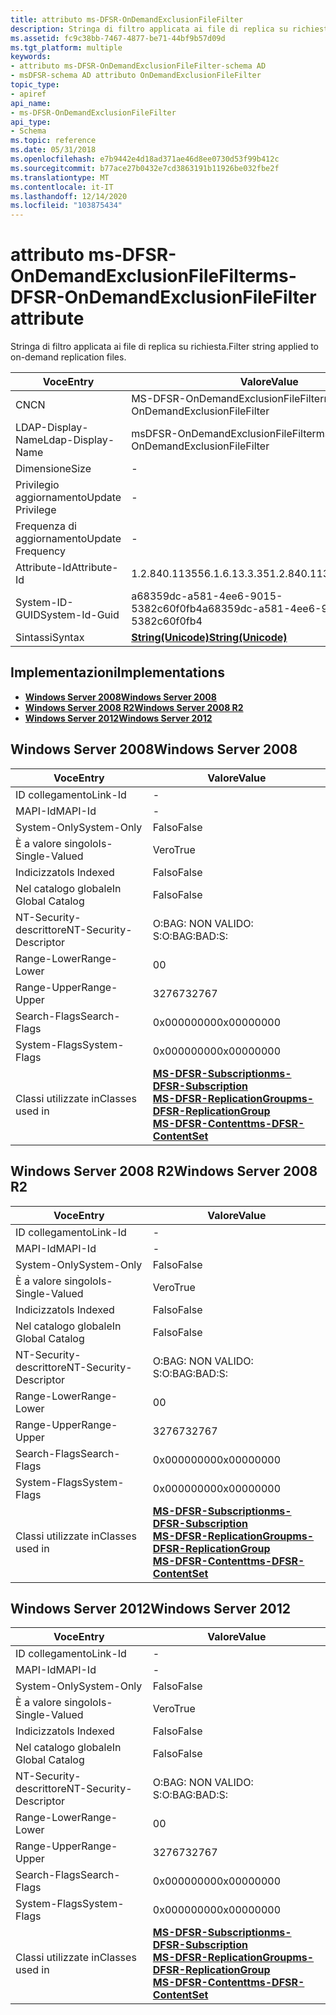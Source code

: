 ```yaml
---
title: attributo ms-DFSR-OnDemandExclusionFileFilter
description: Stringa di filtro applicata ai file di replica su richiesta.
ms.assetid: fc9c38bb-7467-4877-be71-44bf9b57d09d
ms.tgt_platform: multiple
keywords:
- attributo ms-DFSR-OnDemandExclusionFileFilter-schema AD
- msDFSR-schema AD attributo OnDemandExclusionFileFilter
topic_type:
- apiref
api_name:
- ms-DFSR-OnDemandExclusionFileFilter
api_type:
- Schema
ms.topic: reference
ms.date: 05/31/2018
ms.openlocfilehash: e7b9442e4d18ad371ae46d8ee0730d53f99b412c
ms.sourcegitcommit: b77ace27b0432e7cd3863191b11926be032fbe2f
ms.translationtype: MT
ms.contentlocale: it-IT
ms.lasthandoff: 12/14/2020
ms.locfileid: "103875434"
---
```

# <a name="ms-dfsr-ondemandexclusionfilefilter-attribute"></a><span data-ttu-id="d34bc-105">attributo ms-DFSR-OnDemandExclusionFileFilter</span><span class="sxs-lookup"><span data-stu-id="d34bc-105">ms-DFSR-OnDemandExclusionFileFilter attribute</span></span>

<span data-ttu-id="d34bc-106">Stringa di filtro applicata ai file di replica su richiesta.</span><span class="sxs-lookup"><span data-stu-id="d34bc-106">Filter string applied to on-demand replication files.</span></span>



| <span data-ttu-id="d34bc-107">Voce</span><span class="sxs-lookup"><span data-stu-id="d34bc-107">Entry</span></span> | <span data-ttu-id="d34bc-108">Valore</span><span class="sxs-lookup"><span data-stu-id="d34bc-108">Value</span></span> |
|-------------------|---------------------------------------------|
| <span data-ttu-id="d34bc-109">CN</span><span class="sxs-lookup"><span data-stu-id="d34bc-109">CN</span></span>                | <span data-ttu-id="d34bc-110">MS-DFSR-OnDemandExclusionFileFilter</span><span class="sxs-lookup"><span data-stu-id="d34bc-110">ms-DFSR-OnDemandExclusionFileFilter</span></span>         |
| <span data-ttu-id="d34bc-111">LDAP-Display-Name</span><span class="sxs-lookup"><span data-stu-id="d34bc-111">Ldap-Display-Name</span></span> | <span data-ttu-id="d34bc-112">msDFSR-OnDemandExclusionFileFilter</span><span class="sxs-lookup"><span data-stu-id="d34bc-112">msDFSR-OnDemandExclusionFileFilter</span></span>          |
| <span data-ttu-id="d34bc-113">Dimensione</span><span class="sxs-lookup"><span data-stu-id="d34bc-113">Size</span></span>              | \-                                          |
| <span data-ttu-id="d34bc-114">Privilegio aggiornamento</span><span class="sxs-lookup"><span data-stu-id="d34bc-114">Update Privilege</span></span>  | \-                                          |
| <span data-ttu-id="d34bc-115">Frequenza di aggiornamento</span><span class="sxs-lookup"><span data-stu-id="d34bc-115">Update Frequency</span></span>  | \-                                          |
| <span data-ttu-id="d34bc-116">Attribute-Id</span><span class="sxs-lookup"><span data-stu-id="d34bc-116">Attribute-Id</span></span>      | <span data-ttu-id="d34bc-117">1.2.840.113556.1.6.13.3.35</span><span class="sxs-lookup"><span data-stu-id="d34bc-117">1.2.840.113556.1.6.13.3.35</span></span>                  |
| <span data-ttu-id="d34bc-118">System-ID-GUID</span><span class="sxs-lookup"><span data-stu-id="d34bc-118">System-Id-Guid</span></span>    | <span data-ttu-id="d34bc-119">a68359dc-a581-4ee6-9015-5382c60f0fb4</span><span class="sxs-lookup"><span data-stu-id="d34bc-119">a68359dc-a581-4ee6-9015-5382c60f0fb4</span></span>        |
| <span data-ttu-id="d34bc-120">Sintassi</span><span class="sxs-lookup"><span data-stu-id="d34bc-120">Syntax</span></span>            | [<span data-ttu-id="d34bc-121">**String(Unicode)**</span><span class="sxs-lookup"><span data-stu-id="d34bc-121">**String(Unicode)**</span></span>](s-string-unicode.md) |



## <a name="implementations"></a><span data-ttu-id="d34bc-122">Implementazioni</span><span class="sxs-lookup"><span data-stu-id="d34bc-122">Implementations</span></span>

-   [<span data-ttu-id="d34bc-123">**Windows Server 2008**</span><span class="sxs-lookup"><span data-stu-id="d34bc-123">**Windows Server 2008**</span></span>](#windows-server-2008)
-   [<span data-ttu-id="d34bc-124">**Windows Server 2008 R2**</span><span class="sxs-lookup"><span data-stu-id="d34bc-124">**Windows Server 2008 R2**</span></span>](#windows-server-2008-r2)
-   [<span data-ttu-id="d34bc-125">**Windows Server 2012**</span><span class="sxs-lookup"><span data-stu-id="d34bc-125">**Windows Server 2012**</span></span>](#windows-server-2012)

## <a name="windows-server-2008"></a><span data-ttu-id="d34bc-126">Windows Server 2008</span><span class="sxs-lookup"><span data-stu-id="d34bc-126">Windows Server 2008</span></span>



| <span data-ttu-id="d34bc-127">Voce</span><span class="sxs-lookup"><span data-stu-id="d34bc-127">Entry</span></span> | <span data-ttu-id="d34bc-128">Valore</span><span class="sxs-lookup"><span data-stu-id="d34bc-128">Value</span></span> |
|------------------------|--------------------------------------------------------------------------------------------------------------------------------------------------------------------------------------------------------|
| <span data-ttu-id="d34bc-129">ID collegamento</span><span class="sxs-lookup"><span data-stu-id="d34bc-129">Link-Id</span></span>                | \-                                                                                                                                                                                                     |
| <span data-ttu-id="d34bc-130">MAPI-Id</span><span class="sxs-lookup"><span data-stu-id="d34bc-130">MAPI-Id</span></span>                | \-                                                                                                                                                                                                     |
| <span data-ttu-id="d34bc-131">System-Only</span><span class="sxs-lookup"><span data-stu-id="d34bc-131">System-Only</span></span>            | <span data-ttu-id="d34bc-132">Falso</span><span class="sxs-lookup"><span data-stu-id="d34bc-132">False</span></span>                                                                                                                                                                                                  |
| <span data-ttu-id="d34bc-133">È a valore singolo</span><span class="sxs-lookup"><span data-stu-id="d34bc-133">Is-Single-Valued</span></span>       | <span data-ttu-id="d34bc-134">Vero</span><span class="sxs-lookup"><span data-stu-id="d34bc-134">True</span></span>                                                                                                                                                                                                   |
| <span data-ttu-id="d34bc-135">Indicizzato</span><span class="sxs-lookup"><span data-stu-id="d34bc-135">Is Indexed</span></span>             | <span data-ttu-id="d34bc-136">Falso</span><span class="sxs-lookup"><span data-stu-id="d34bc-136">False</span></span>                                                                                                                                                                                                  |
| <span data-ttu-id="d34bc-137">Nel catalogo globale</span><span class="sxs-lookup"><span data-stu-id="d34bc-137">In Global Catalog</span></span>      | <span data-ttu-id="d34bc-138">Falso</span><span class="sxs-lookup"><span data-stu-id="d34bc-138">False</span></span>                                                                                                                                                                                                  |
| <span data-ttu-id="d34bc-139">NT-Security-descrittore</span><span class="sxs-lookup"><span data-stu-id="d34bc-139">NT-Security-Descriptor</span></span> | <span data-ttu-id="d34bc-140">O:BAG: NON VALIDO: S:</span><span class="sxs-lookup"><span data-stu-id="d34bc-140">O:BAG:BAD:S:</span></span>                                                                                                                                                                                           |
| <span data-ttu-id="d34bc-141">Range-Lower</span><span class="sxs-lookup"><span data-stu-id="d34bc-141">Range-Lower</span></span>            | <span data-ttu-id="d34bc-142">0</span><span class="sxs-lookup"><span data-stu-id="d34bc-142">0</span></span>                                                                                                                                                                                                      |
| <span data-ttu-id="d34bc-143">Range-Upper</span><span class="sxs-lookup"><span data-stu-id="d34bc-143">Range-Upper</span></span>            | <span data-ttu-id="d34bc-144">32767</span><span class="sxs-lookup"><span data-stu-id="d34bc-144">32767</span></span>                                                                                                                                                                                                  |
| <span data-ttu-id="d34bc-145">Search-Flags</span><span class="sxs-lookup"><span data-stu-id="d34bc-145">Search-Flags</span></span>           | <span data-ttu-id="d34bc-146">0x00000000</span><span class="sxs-lookup"><span data-stu-id="d34bc-146">0x00000000</span></span>                                                                                                                                                                                             |
| <span data-ttu-id="d34bc-147">System-Flags</span><span class="sxs-lookup"><span data-stu-id="d34bc-147">System-Flags</span></span>           | <span data-ttu-id="d34bc-148">0x00000000</span><span class="sxs-lookup"><span data-stu-id="d34bc-148">0x00000000</span></span>                                                                                                                                                                                             |
| <span data-ttu-id="d34bc-149">Classi utilizzate in</span><span class="sxs-lookup"><span data-stu-id="d34bc-149">Classes used in</span></span>        | [<span data-ttu-id="d34bc-150">**MS-DFSR-Subscription**</span><span class="sxs-lookup"><span data-stu-id="d34bc-150">**ms-DFSR-Subscription**</span></span>](c-msdfsr-subscription.md)<br/> [<span data-ttu-id="d34bc-151">**MS-DFSR-ReplicationGroup**</span><span class="sxs-lookup"><span data-stu-id="d34bc-151">**ms-DFSR-ReplicationGroup**</span></span>](c-msdfsr-replicationgroup.md)<br/> [<span data-ttu-id="d34bc-152">**MS-DFSR-Contentt**</span><span class="sxs-lookup"><span data-stu-id="d34bc-152">**ms-DFSR-ContentSet**</span></span>](c-msdfsr-contentset.md)<br/> |



## <a name="windows-server-2008-r2"></a><span data-ttu-id="d34bc-153">Windows Server 2008 R2</span><span class="sxs-lookup"><span data-stu-id="d34bc-153">Windows Server 2008 R2</span></span>



| <span data-ttu-id="d34bc-154">Voce</span><span class="sxs-lookup"><span data-stu-id="d34bc-154">Entry</span></span> | <span data-ttu-id="d34bc-155">Valore</span><span class="sxs-lookup"><span data-stu-id="d34bc-155">Value</span></span> |
|------------------------|--------------------------------------------------------------------------------------------------------------------------------------------------------------------------------------------------------|
| <span data-ttu-id="d34bc-156">ID collegamento</span><span class="sxs-lookup"><span data-stu-id="d34bc-156">Link-Id</span></span>                | \-                                                                                                                                                                                                     |
| <span data-ttu-id="d34bc-157">MAPI-Id</span><span class="sxs-lookup"><span data-stu-id="d34bc-157">MAPI-Id</span></span>                | \-                                                                                                                                                                                                     |
| <span data-ttu-id="d34bc-158">System-Only</span><span class="sxs-lookup"><span data-stu-id="d34bc-158">System-Only</span></span>            | <span data-ttu-id="d34bc-159">Falso</span><span class="sxs-lookup"><span data-stu-id="d34bc-159">False</span></span>                                                                                                                                                                                                  |
| <span data-ttu-id="d34bc-160">È a valore singolo</span><span class="sxs-lookup"><span data-stu-id="d34bc-160">Is-Single-Valued</span></span>       | <span data-ttu-id="d34bc-161">Vero</span><span class="sxs-lookup"><span data-stu-id="d34bc-161">True</span></span>                                                                                                                                                                                                   |
| <span data-ttu-id="d34bc-162">Indicizzato</span><span class="sxs-lookup"><span data-stu-id="d34bc-162">Is Indexed</span></span>             | <span data-ttu-id="d34bc-163">Falso</span><span class="sxs-lookup"><span data-stu-id="d34bc-163">False</span></span>                                                                                                                                                                                                  |
| <span data-ttu-id="d34bc-164">Nel catalogo globale</span><span class="sxs-lookup"><span data-stu-id="d34bc-164">In Global Catalog</span></span>      | <span data-ttu-id="d34bc-165">Falso</span><span class="sxs-lookup"><span data-stu-id="d34bc-165">False</span></span>                                                                                                                                                                                                  |
| <span data-ttu-id="d34bc-166">NT-Security-descrittore</span><span class="sxs-lookup"><span data-stu-id="d34bc-166">NT-Security-Descriptor</span></span> | <span data-ttu-id="d34bc-167">O:BAG: NON VALIDO: S:</span><span class="sxs-lookup"><span data-stu-id="d34bc-167">O:BAG:BAD:S:</span></span>                                                                                                                                                                                           |
| <span data-ttu-id="d34bc-168">Range-Lower</span><span class="sxs-lookup"><span data-stu-id="d34bc-168">Range-Lower</span></span>            | <span data-ttu-id="d34bc-169">0</span><span class="sxs-lookup"><span data-stu-id="d34bc-169">0</span></span>                                                                                                                                                                                                      |
| <span data-ttu-id="d34bc-170">Range-Upper</span><span class="sxs-lookup"><span data-stu-id="d34bc-170">Range-Upper</span></span>            | <span data-ttu-id="d34bc-171">32767</span><span class="sxs-lookup"><span data-stu-id="d34bc-171">32767</span></span>                                                                                                                                                                                                  |
| <span data-ttu-id="d34bc-172">Search-Flags</span><span class="sxs-lookup"><span data-stu-id="d34bc-172">Search-Flags</span></span>           | <span data-ttu-id="d34bc-173">0x00000000</span><span class="sxs-lookup"><span data-stu-id="d34bc-173">0x00000000</span></span>                                                                                                                                                                                             |
| <span data-ttu-id="d34bc-174">System-Flags</span><span class="sxs-lookup"><span data-stu-id="d34bc-174">System-Flags</span></span>           | <span data-ttu-id="d34bc-175">0x00000000</span><span class="sxs-lookup"><span data-stu-id="d34bc-175">0x00000000</span></span>                                                                                                                                                                                             |
| <span data-ttu-id="d34bc-176">Classi utilizzate in</span><span class="sxs-lookup"><span data-stu-id="d34bc-176">Classes used in</span></span>        | [<span data-ttu-id="d34bc-177">**MS-DFSR-Subscription**</span><span class="sxs-lookup"><span data-stu-id="d34bc-177">**ms-DFSR-Subscription**</span></span>](c-msdfsr-subscription.md)<br/> [<span data-ttu-id="d34bc-178">**MS-DFSR-ReplicationGroup**</span><span class="sxs-lookup"><span data-stu-id="d34bc-178">**ms-DFSR-ReplicationGroup**</span></span>](c-msdfsr-replicationgroup.md)<br/> [<span data-ttu-id="d34bc-179">**MS-DFSR-Contentt**</span><span class="sxs-lookup"><span data-stu-id="d34bc-179">**ms-DFSR-ContentSet**</span></span>](c-msdfsr-contentset.md)<br/> |



## <a name="windows-server-2012"></a><span data-ttu-id="d34bc-180">Windows Server 2012</span><span class="sxs-lookup"><span data-stu-id="d34bc-180">Windows Server 2012</span></span>



| <span data-ttu-id="d34bc-181">Voce</span><span class="sxs-lookup"><span data-stu-id="d34bc-181">Entry</span></span> | <span data-ttu-id="d34bc-182">Valore</span><span class="sxs-lookup"><span data-stu-id="d34bc-182">Value</span></span> |
|------------------------|--------------------------------------------------------------------------------------------------------------------------------------------------------------------------------------------------------|
| <span data-ttu-id="d34bc-183">ID collegamento</span><span class="sxs-lookup"><span data-stu-id="d34bc-183">Link-Id</span></span>                | \-                                                                                                                                                                                                     |
| <span data-ttu-id="d34bc-184">MAPI-Id</span><span class="sxs-lookup"><span data-stu-id="d34bc-184">MAPI-Id</span></span>                | \-                                                                                                                                                                                                     |
| <span data-ttu-id="d34bc-185">System-Only</span><span class="sxs-lookup"><span data-stu-id="d34bc-185">System-Only</span></span>            | <span data-ttu-id="d34bc-186">Falso</span><span class="sxs-lookup"><span data-stu-id="d34bc-186">False</span></span>                                                                                                                                                                                                  |
| <span data-ttu-id="d34bc-187">È a valore singolo</span><span class="sxs-lookup"><span data-stu-id="d34bc-187">Is-Single-Valued</span></span>       | <span data-ttu-id="d34bc-188">Vero</span><span class="sxs-lookup"><span data-stu-id="d34bc-188">True</span></span>                                                                                                                                                                                                   |
| <span data-ttu-id="d34bc-189">Indicizzato</span><span class="sxs-lookup"><span data-stu-id="d34bc-189">Is Indexed</span></span>             | <span data-ttu-id="d34bc-190">Falso</span><span class="sxs-lookup"><span data-stu-id="d34bc-190">False</span></span>                                                                                                                                                                                                  |
| <span data-ttu-id="d34bc-191">Nel catalogo globale</span><span class="sxs-lookup"><span data-stu-id="d34bc-191">In Global Catalog</span></span>      | <span data-ttu-id="d34bc-192">Falso</span><span class="sxs-lookup"><span data-stu-id="d34bc-192">False</span></span>                                                                                                                                                                                                  |
| <span data-ttu-id="d34bc-193">NT-Security-descrittore</span><span class="sxs-lookup"><span data-stu-id="d34bc-193">NT-Security-Descriptor</span></span> | <span data-ttu-id="d34bc-194">O:BAG: NON VALIDO: S:</span><span class="sxs-lookup"><span data-stu-id="d34bc-194">O:BAG:BAD:S:</span></span>                                                                                                                                                                                           |
| <span data-ttu-id="d34bc-195">Range-Lower</span><span class="sxs-lookup"><span data-stu-id="d34bc-195">Range-Lower</span></span>            | <span data-ttu-id="d34bc-196">0</span><span class="sxs-lookup"><span data-stu-id="d34bc-196">0</span></span>                                                                                                                                                                                                      |
| <span data-ttu-id="d34bc-197">Range-Upper</span><span class="sxs-lookup"><span data-stu-id="d34bc-197">Range-Upper</span></span>            | <span data-ttu-id="d34bc-198">32767</span><span class="sxs-lookup"><span data-stu-id="d34bc-198">32767</span></span>                                                                                                                                                                                                  |
| <span data-ttu-id="d34bc-199">Search-Flags</span><span class="sxs-lookup"><span data-stu-id="d34bc-199">Search-Flags</span></span>           | <span data-ttu-id="d34bc-200">0x00000000</span><span class="sxs-lookup"><span data-stu-id="d34bc-200">0x00000000</span></span>                                                                                                                                                                                             |
| <span data-ttu-id="d34bc-201">System-Flags</span><span class="sxs-lookup"><span data-stu-id="d34bc-201">System-Flags</span></span>           | <span data-ttu-id="d34bc-202">0x00000000</span><span class="sxs-lookup"><span data-stu-id="d34bc-202">0x00000000</span></span>                                                                                                                                                                                             |
| <span data-ttu-id="d34bc-203">Classi utilizzate in</span><span class="sxs-lookup"><span data-stu-id="d34bc-203">Classes used in</span></span>        | [<span data-ttu-id="d34bc-204">**MS-DFSR-Subscription**</span><span class="sxs-lookup"><span data-stu-id="d34bc-204">**ms-DFSR-Subscription**</span></span>](c-msdfsr-subscription.md)<br/> [<span data-ttu-id="d34bc-205">**MS-DFSR-ReplicationGroup**</span><span class="sxs-lookup"><span data-stu-id="d34bc-205">**ms-DFSR-ReplicationGroup**</span></span>](c-msdfsr-replicationgroup.md)<br/> [<span data-ttu-id="d34bc-206">**MS-DFSR-Contentt**</span><span class="sxs-lookup"><span data-stu-id="d34bc-206">**ms-DFSR-ContentSet**</span></span>](c-msdfsr-contentset.md)<br/> |



 

 





